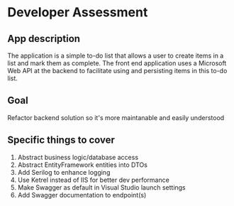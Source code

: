 # Developer Assessment

## App description
The application is a simple to-do list that allows a user to create items in a list and mark them as complete. The front end application uses a Microsoft Web API at the backend to facilitate using and persisting items in this to-do list.

## Goal
Refactor backend solution so it's more maintanable and easily understood

## Specific things to cover
1. Abstract business logic/database access
2. Abstract EntityFramework entities into DTOs
3. Add Serilog to enhance logging
4. Use Ketrel instead of IIS for better dev performance
5. Make Swagger as default in Visual Studio launch settings
6. Add Swagger documentation to endpoint(s)
